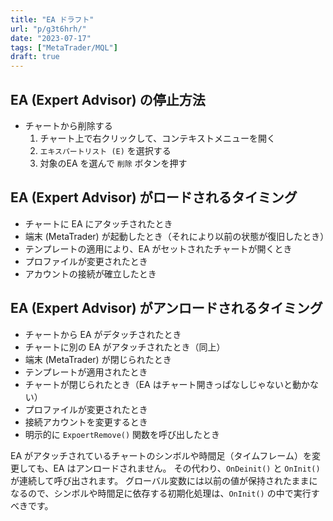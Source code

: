 ```yaml
---
title: "EA ドラフト"
url: "p/g3t6hrh/"
date: "2023-07-17"
tags: ["MetaTrader/MQL"]
draft: true
---
```


EA (Expert Advisor) の停止方法
----

- チャートから削除する
  1. チャート上で右クリックして、コンテキストメニューを開く
  2. `エキスパートリスト (E)` を選択する
  3. 対象のEA を選んで `削除` ボタンを押す


EA (Expert Advisor) がロードされるタイミング
----

- チャートに EA にアタッチされたとき
- 端末 (MetaTrader) が起動したとき（それにより以前の状態が復旧したとき）
- テンプレートの適用により、EA がセットされたチャートが開くとき
- プロファイルが変更されたとき
- アカウントの接続が確立したとき


EA (Expert Advisor) がアンロードされるタイミング
----

- チャートから EA がデタッチされたとき
- チャートに別の EA がアタッチされたとき（同上）
- 端末 (MetaTrader) が閉じられたとき
- テンプレートが適用されたとき
- チャートが閉じられたとき（EA はチャート開きっぱなしじゃないと動かない）
- プロファイルが変更されたとき
- 接続アカウントを変更するとき
- 明示的に `ExpoertRemove()` 関数を呼び出したとき

EA がアタッチされているチャートのシンボルや時間足（タイムフレーム）を変更しても、EA はアンロードされません。
その代わり、`OnDeinit()` と `OnInit()` が連続して呼び出されます。
グローバル変数には以前の値が保持されたままになるので、シンボルや時間足に依存する初期化処理は、`OnInit()` の中で実行すべきです。

